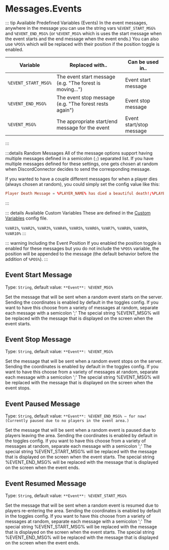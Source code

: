 # Messages.Events

::: tip Available Predefined Variables (Events)
In the event messages, anywhere in the message you can use the string vars `%EVENT_START_MSG%` and `%EVENT_END_MSG%` (or `%EVENT_MSG%` which is uses the start message when the event starts and the end message when the event ends.) You can also use `%POS%` which will be replaced with their position if the position toggle is enabled.

| Variable            | Replaced with..                                          | Can be used in..         |
| ------------------- | -------------------------------------------------------- | ------------------------ |
| `%EVENT_START_MSG%` | The event start message (e.g. "The forest is moving...") | Event start message      |
| `%EVENT_END_MSG%`   | The event stop message (e.g. "The forest rests again")   | Event stop message       |
| `%EVENT_MSG%`       | The appropriate start/end message for the event          | Event start/stop message |
:::

:::details Random Messages
All of the message options support having multiple messages defined in a semicolon (`;`) separated list. If you have multiple messages defined for these settings, one gets chosen at random when DiscordConnector decides to send the corresponding message.

If you wanted to have a couple different messages for when a player dies (always chosen at random), you could simply set the config value like this:

```toml
Player Death Message = %PLAYER_NAME% has died a beautiful death!;%PLAYER_NAME% went to their end with honor!;%PLAYER_NAME% died.
```

:::

::: details Available Custom Variables
These are defined in the [Custom Variables](/config/variables.html) config file.

`%VAR1%`, `%VAR2%`, `%VAR3%`, `%VAR4%`, `%VAR5%`, `%VAR6%`, `%VAR7%`, `%VAR8%`, `%VAR9%`, `%VAR10%`
:::

::: warning Including the Event Position
If you enabled the position toggle is enabled for these messages but you do not include the `%POS%` variable, the position will be appended to the message (the default behavior before the addition of `%POS%`).
:::

## Event Start Message

Type: `String`, default value: `**Event**: %EVENT_MSG%`

Set the message that will be sent when a random event starts on the server. Sending the coordinates is enabled by default in the toggles config. If you want to have this choose from a variety of messages at random, separate each message with a semicolon ';' The special string %EVENT_MSG% will be replaced with the message that is displayed on the screen when the event starts.

## Event Stop Message

Type: `String`, default value: `**Event**: %EVENT_MSG%`

Set the message that will be sent when a random event stops on the server. Sending the coordinates is enabled by default in the toggles config. If you want to have this choose from a variety of messages at random, separate each message with a semicolon ';' The special string %EVENT_MSG% will be replaced with the message that is displayed on the screen when the event stops.

## Event Paused Message

Type: `String`, default value: `**Event**: %EVENT_END_MSG% — for now! (Currently paused due to no players in the event area.)`

Set the message that will be sent when a random event is paused due to players leaving the area. Sending the coordinates is enabled by default in the toggles config. If you want to have this choose from a variety of messages at random, separate each message with a semicolon ';' The special string %EVENT_START_MSG% will be replaced with the message that is displayed on the screen when the event starts. The special string %EVENT_END_MSG% will be replaced with the message that is displayed on the screen when the event ends.

## Event Resumed Message

Type: `String`, default value: `**Event**: %EVENT_START_MSG%`

Set the message that will be sent when a random event is resumed due to players re-entering the area. Sending the coordinates is enabled by default in the toggles config. If you want to have this choose from a variety of messages at random, separate each message with a semicolon ';' The special string %EVENT_START_MSG% will be replaced with the message that is displayed on the screen when the event starts. The special string %EVENT_END_MSG% will be replaced with the message that is displayed on the screen when the event ends.
